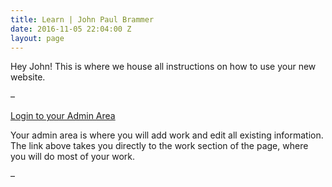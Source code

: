 ```yaml
---
title: Learn | John Paul Brammer
date: 2016-11-05 22:04:00 Z
layout: page
---
```


<div class="skinny-row">

Hey John! This is where we house all instructions on how to use your new website.

–

[Login to your Admin Area](http://manage.siteleaf.com)

Your admin area is where you will add work and edit all existing information. The link above takes you directly to the work section of the page, where you will do most of your work.

–

</div>